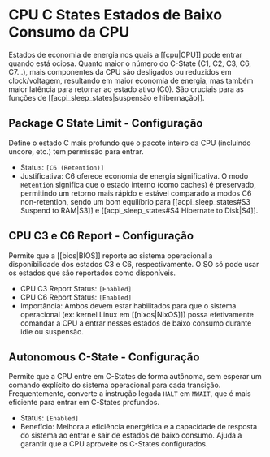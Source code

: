 # CPU C States Estados de Baixo Consumo da CPU

Estados de economia de energia nos quais a [[cpu|CPU]] pode entrar quando está ociosa. Quanto maior o número do C-State (C1, C2, C3, C6, C7...), mais componentes da CPU são desligados ou reduzidos em clock/voltagem, resultando em maior economia de energia, mas também maior latência para retornar ao estado ativo (C0). São cruciais para as funções de [[acpi_sleep_states|suspensão e hibernação]].

## Package C State Limit - Configuração

Define o estado C mais profundo que o pacote inteiro da CPU (incluindo uncore, etc.) tem permissão para entrar.

- Status: `[C6 (Retention)]`
- Justificativa: C6 oferece economia de energia significativa. O modo `Retention` significa que o estado interno (como caches) é preservado, permitindo um retorno mais rápido e estável comparado a modos C6 non-retention, sendo um bom equilíbrio para [[acpi_sleep_states#S3 Suspend to RAM|S3]] e [[acpi_sleep_states#S4 Hibernate to Disk|S4]].

## CPU C3 e C6 Report - Configuração

Permite que a [[bios|BIOS]] reporte ao sistema operacional a disponibilidade dos estados C3 e C6, respectivamente. O SO só pode usar os estados que são reportados como disponíveis.

- CPU C3 Report Status: `[Enabled]`
- CPU C6 Report Status: `[Enabled]`
- Importância: Ambos devem estar habilitados para que o sistema operacional (ex: kernel Linux em [[nixos|NixOS]]) possa efetivamente comandar a CPU a entrar nesses estados de baixo consumo durante idle ou suspensão.

## Autonomous C-State - Configuração

Permite que a CPU entre em C-States de forma autônoma, sem esperar um comando explícito do sistema operacional para cada transição. Frequentemente, converte a instrução legada `HALT` em `MWAIT`, que é mais eficiente para entrar em C-States profundos.

- Status: `[Enabled]`
- Benefício: Melhora a eficiência energética e a capacidade de resposta do sistema ao entrar e sair de estados de baixo consumo. Ajuda a garantir que a CPU aproveite os C-States configurados.
